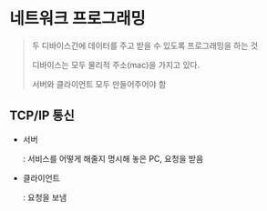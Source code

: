 # 네트워크 프로그래밍

> 두 디바이스간에 데이터를 주고 받을 수 있도록 프로그래밍을 하는 것
>
> 디바이스는 모두 물리적 주소(mac)을 가지고 있다.
>
> 서버와 클라이언트 모두 만들어주어야 함

## TCP/IP 통신

* 서버

  : 서비스를 어떻게 해줄지 명시해 놓은 PC, 요청을 받음

* 클라이언트

  : 요청을 보냄